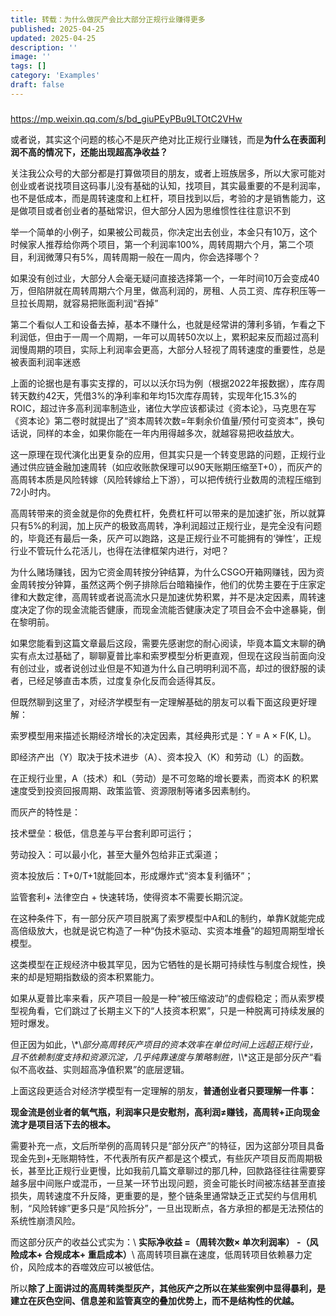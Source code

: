 ```yaml
---
title: 转载：为什么做灰产会比大部分正规行业赚得更多
published: 2025-04-25
updated: 2025-04-25
description: ''
image: ''
tags: []
category: 'Examples'
draft: false 
---
```


### 

<https://mp.weixin.qq.com/s/bd_giuPEyPBu9LTOtC2VHw>

或者说，其实这个问题的核心不是灰产绝对比正规行业赚钱，而是**为什么在表面利润不高的情况下，还能出现超高净收益？**

关注我公众号的大部分都是打算做项目的朋友，或者上班族居多，所以大家可能对创业或者说找项目这码事儿没有基础的认知，找项目，其实最重要的不是利润率，也不是低成本，而是周转速度和上杠杆，项目找到以后，考验的才是销售能力，这是做项目或者创业者的基础常识，但大部分人因为思维惯性往往意识不到

举一个简单的小例子，如果被公司裁员，你决定出去创业，本金只有10万，这个时候家人推荐给你两个项目，第一个利润率100%，周转周期六个月，第二个项目，利润微薄只有5%，周转周期一般在一周内，你会选择哪个？

如果没有创过业，大部分人会毫无疑问直接选择第一个，一年时间10万会变成40万，但陷阱就在周转周期六个月里，做高利润的，房租、人员工资、库存积压等一旦拉长周期，就容易把账面利润“吞掉”

第二个看似人工和设备去掉，基本不赚什么，也就是经常讲的薄利多销，乍看之下利润低，但由于一周一个周期，一年可以周转50次以上，累积起来反而超过高利润慢周期的项目，实际上利润率会更高，大部分人轻视了周转速度的重要性，总是被表面利润率迷惑

上面的论据也是有事实支撑的，可以以沃尔玛为例（根据2022年报数据），库存周转天数约42天，凭借3%的净利率和年均15次库存周转，实现年化15.3%的ROIC，超过许多高利润率制造业，诸位大学应该都读过《资本论》，马克思在写《资本论》第二卷时就提出了“资本周转次数=年剩余价值量/预付可变资本”，换句话说，同样的本金，如果你能在一年内用得越多次，就越容易把收益放大。

这一原理在现代演化出更复杂的应用，但其实只是一个转变思路的问题，正规行业通过供应链金融加速周转（如应收账款保理可以90天账期压缩至T+0），而灰产的高周转本质是风险转嫁（风险转嫁给上下游），可以把传统行业数周的流程压缩到72小时内。

高周转带来的资金就是你的免费杠杆，免费杠杆可以带来的是加速扩张，所以就算只有5%的利润，加上灰产的极致高周转，净利润超过正规行业，是完全没有问题的，毕竟还有最后一条，灰产可以跑路，这是正规行业不可能拥有的‘弹性’，正规行业不管玩什么花活儿，也得在法律框架内进行，对吧？

为什么赌场赚钱，因为它资金周转按分钟结算，为什么CSGO开箱网赚钱，因为资金周转按分钟算，虽然这两个例子排除后台暗箱操作，他们的优势主要在于庄家定律和大数定律，高周转或者说高流水只是加速优势积累，并不是决定因素，周转速度决定了你的现金流能否健康，而现金流能否健康决定了项目会不会中途暴毙，倒在黎明前。

如果您能看到这篇文章最后这段，需要先感谢您的耐心阅读，毕竟本篇文末聊的确实有点太过基础了，聊聊夏普比率和索罗模型分析更直观，但现在这段当前面向没有创过业，或者说创过业但是不知道为什么自己明明利润不高，却过的很舒服的读者，已经足够直击本质，过度复杂化反而会适得其反。

但既然聊到这里了，对经济学模型有一定理解基础的朋友可以看下面这段更好理解：

索罗模型用来描述长期经济增长的决定因素，其经典形式是：Y = A × F(K, L)。

即经济产出（Y）取决于技术进步（A）、资本投入（K）和劳动（L）的函数。

在正规行业里，A（技术）和L（劳动）是不可忽略的增长要素，而资本K 的积累速度受到投资回报周期、政策监管、资源限制等诸多因素制约。

而灰产的特性是：

技术壁垒：极低，信息差与平台套利即可运行；

劳动投入：可以最小化，甚至大量外包给非正式渠道；

资本投放后：T+0/T+1就能回本，形成爆炸式“资本复利循环”；

监管套利+ 法律空白 + 快速转场，使得资本不需要长期沉淀。

在这种条件下，有一部分灰产项目脱离了索罗模型中A和L的制约，单靠K就能完成高倍级放大，也就是说它构造了一种“伪技术驱动、实资本堆叠”的超短周期型增长模型。

这类模型在正规经济中极其罕见，因为它牺牲的是长期可持续性与制度合规性，换来的却是短期指数级的资本积累能力。

如果从夏普比率来看，灰产项目一般是一种“被压缩波动”的虚假稳定；而从索罗模型视角看，它们跳过了长期主义下的“人技资本积累”，只是一种脱离可持续发展的短时爆发。

但正因为如此，\\*\\*部分高周转灰产项目的资本效率在单位时间上远超正规行业，且不依赖制度支持和资源沉淀，几乎纯靠速度与策略制胜，\\*\\*这正是部分灰产“看似不高收益、实则超高净值积累”的底层逻辑。

上面这段更适合对经济学模型有一定理解的朋友，**普通创业者只要理解一件事：**

**现金流是创业者的氧气瓶，利润率只是安慰剂，高利润≠赚钱，高周转+正向现金流才是项目活下去的根本。**

需要补充一点，文后所举例的高周转只是“部分灰产”的特征，因为这部分项目具备现金先到+无账期特性，不代表所有灰产都是这个模式，有些灰产项目反而周期极长，甚至比正规行业更慢，比如我前几篇文章聊过的那几种，回款路径往往需要穿越多层中间账户或混币，一旦某一环节出现问题，资金可能长时间被冻结甚至直接损失，周转速度不升反降，更重要的是，整个链条里通常缺乏正式契约与信用机制，“风险转嫁”更多只是“风险拆分”，一旦出现断点，各方承担的都是无法预估的系统性崩溃风险。

而这部分灰产的收益公式实为：\\
**实际净收益 =（周转次数× 单次利润率） -（风险成本+ 合规成本+ 重启成本）**\\
高周转项目赢在速度，低周转项目依赖暴力定价，风险成本的吞噬效应可以被低估。

所以**除了上面讲过的高周转类型灰产，其他灰产之所以在某些案例中显得暴利，是建立在灰色空间、信息差和监管真空的叠加优势上，而不是结构性的优越。**
